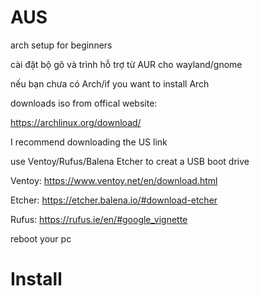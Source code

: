 # AUS
arch setup for beginners

cài đặt bộ gõ và trình hỗ trợ từ AUR cho wayland/gnome

nếu bạn chưa có Arch/if you want to install Arch

downloads iso from offical website:

https://archlinux.org/download/

I recommend downloading the US link

use Ventoy/Rufus/Balena Etcher to creat a USB boot drive

Ventoy: https://www.ventoy.net/en/download.html

Etcher: https://etcher.balena.io/#download-etcher

Rufus:  https://rufus.ie/en/#google_vignette

reboot your pc

# Install
